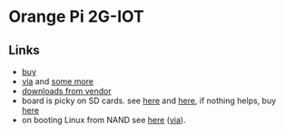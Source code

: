 # Orange Pi 2G-IOT


## Links

- [buy](https://www.aliexpress.com/store/product/Orange-Pi-2G-IOT-ARM-Cortex-A5-32bit-Support-ubuntu-linux-and-android-mini-PC-Beyond/1553371_32802458477.html)
- [via](http://www.cnx-software.com/2017/03/30/orange-pi-2g-iot-arm-linux-development-board-with-2ggsm-support-is-up-for-sale-for-9-90/) and [some more](http://www.cnx-software.com/2017/04/18/rda-micro-rda8810-android-sdk-with-linux-u-boot-source-code-for-orange-pi-2g-iot-board-released/)
- [downloads from vendor](http://www.orangepi.org/downloadresources/)
- board is picky on SD cards. see [here](http://www.orangepi.org/orangepibbsen/forum.php?mod=viewthread&tid=2745&page=1#pid19174) and [here](http://www.orangepi.org/orangepibbsen/forum.php?mod=redirect&goto=findpost&ptid=2691&pid=19252), if nothing helps, buy [here](https://www.aliexpress.com/store/product/For-Orange-PI-8GB-Class10-SD-Card-Lubuntu-OS-is-inside/1553371_32321398606.html)
- on booting Linux from NAND see [here](https://www.cnx-software.com/2017/09/04/orange-pi-2g-iot-board-can-now-boot-linux-from-nand-flash/) ([via](http://surfero.blogspot.lt/)).
